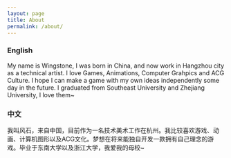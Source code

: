 ```yaml
---
layout: page
title: About
permalink: /about/
---
```

### English
My name is Wingstone, I was born in China, and now work in Hangzhou city as a technical artist. I love Games, Animations, Computer Grahpics and ACG Culture. I hope I can make a game with my own ideas independently some day in the future. I graduated from Southeast University and Zhejiang University, I love them~

### 中文
我叫风石，来自中国，目前作为一名技术美术工作在杭州。我比较喜欢游戏、动画、计算机图形以及ACG文化。梦想在将来能独自开发一款拥有自己理念的游戏。毕业于东南大学以及浙江大学，我爱我的母校~